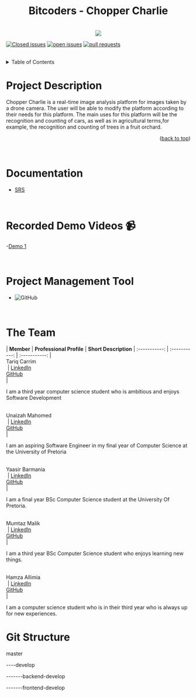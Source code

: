<div align="center">
 <h1 align="center"> Bitcoders - Chopper Charlie</h1> <br>
<img src ="https://user-images.githubusercontent.com/93663409/167729612-59cd2227-5284-492d-a33e-6d0fced3155a.png">
</div>
<div id="top"></div>


[![Closed issues](https://img.shields.io/github/issues/COS301-SE-2022/Chopper-Charlie?color=green&style=flat-square)](https://github.com/COS301-SE-2022/Chopper-Charlie/issues?q=is%3Aissue+is%3Aclosed)
[![open issues](https://img.shields.io/github/issues-closed/COS301-SE-2022/Chopper-Charlie?color=red&style=flat-square)](https://github.com/COS301-SE-2022/Chopper-Charlie/issues)
[![pull requests](https://img.shields.io/github/issues-pr-closed/COS301-SE-2022/Chopper-Charlie?color=blue&style=flat-square)](https://github.com/COS301-SE-2022/Chopper-Charlie/pulls?q=is%3Apr+is%3Aclosed)


<br />


 <details>
  <summary>Table of Contents</summary>
  <ol>
    <li>
     <a href="#ProjectDescription">Project Description</a><br>
     <a href="#Documentation">Documentation</a><br>
     <a href="#RecordedDemos">Recorded Demos</a><br>
     <a href="#PMT">Project Management Tool</a><br>
     <a href="#Team">Team</a><br>
     <a href="#GitStructure">Git Structure</a><br>
     
   </li>
  </ol>
</details>

<a  name="ProjectDescription"/><h1>Project Description </h1></a>
Chopper Charlie is a real-time image analysis platform for images taken by a drone camera. The user will be able to modify the platform according to their needs for this platform. The main uses for this platform will be the recognition and counting of cars, as well as in agricultural terms,for example, the recognition and counting of trees in a fruit orchard. 

<p align="right">(<a href="#top">back to top</a>)</p>
<br />

<a  name="Documentation"/><h1> Documentation </h1></a>

<ul>
 <li><a href="https://drive.google.com/file/d/1btHsL2_eYNxmccubo_DoVrPat2G_B65B/view?usp=sharing">SRS </a></li>
  
</ul>
<br />

<a name="RecordedDemos"/><h1>Recorded Demo Videos 📹</h1></a>
 -[Demo 1](https://drive.google.com/drive/u/6/my-drive)

<br />

<a name="PMT"/><h1>Project Management Tool</h1></a>
- ![GitHub](https://github.com/COS301-SE-2022/Chopper-Charlie/projects/1) <br>
<br/>


<a  name="Team"/><h1> The Team </h1></a>
| **Member** | **Professional Profile** | **Short Description**
| :-----------: | :-----------: | :-----------: |
<br/> Tariq Carrim <br/><img src= "">  | [LinkedIn](https://www.linkedin.com/in/tariq-carrim-b6a6b023a)<br/> [GitHub](https://github.com/TCarrim88) <br/>|<p/> I am a third year computer science student who is ambitious and enjoys Software Development<p>
<br/>Unaizah Mahomed <br/><img src= "">  | [LinkedIn](https://www.linkedin.com/in/unaizah-mahomed-a5684216b)<br/> [GitHub](https://github.com/unaizahhhhh) <br/>|<p/> I am an aspiring Software Engineer in my final year of Computer Science at the University of Pretoria<p>
<br/> Yaasir Barmania <br/><img src= "">  | [LinkedIn](https://www.linkedin.com/in/yaasir-barmania-859838239)<br/> [GitHub](https://github.com/Yaasir25) <br/>|<p/> I am a final year BSc Computer Science student at the University Of Pretoria. <p>
<br/> Mumtaz Malik <br/><img src= "">  | [LinkedIn](https://www.linkedin.com/in/mumtaz-malik-3554aa23a)<br/> [GitHub](https://github.com/MumtazMalik01) <br/>|<p/>I am a third year BSc Computer Science student who enjoys learning new things. <p>
<br/> Hamza Allimia <br/><img src= "">  | [LinkedIn](https://www.linkedin.com/in/hamza-allimia-18b934239/?original_referer=)<br/> [GitHub](https://github.com/hamza-torres) <br/>|<p/> I am a computer science student who is in their third year who is always up for new experiences.<p>
 

 <a  name="GitStructure"/><h1> Git Structure </h1></a>
 <p>master<p/>
  <p>----develop<p/>
  <p>-------backend-develop<p/>
  <p>-------frontend-develop<p/>
            
            
